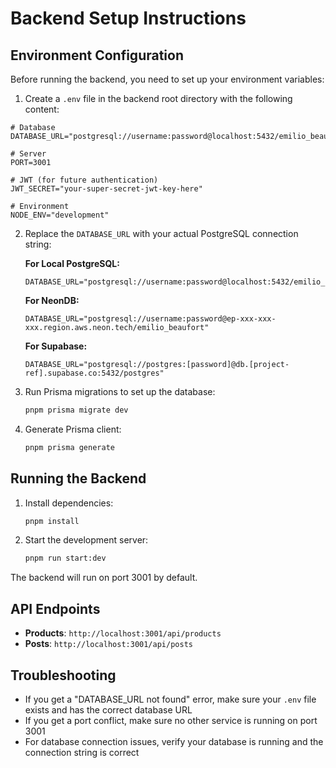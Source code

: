 # Backend Setup Instructions

## Environment Configuration

Before running the backend, you need to set up your environment variables:

1. Create a `.env` file in the backend root directory with the following content:

```env
# Database
DATABASE_URL="postgresql://username:password@localhost:5432/emilio_beaufort"

# Server
PORT=3001

# JWT (for future authentication)
JWT_SECRET="your-super-secret-jwt-key-here"

# Environment
NODE_ENV="development"
```

2. Replace the `DATABASE_URL` with your actual PostgreSQL connection string:

   **For Local PostgreSQL:**
   ```env
   DATABASE_URL="postgresql://username:password@localhost:5432/emilio_beaufort"
   ```

   **For NeonDB:**
   ```env
   DATABASE_URL="postgresql://username:password@ep-xxx-xxx-xxx.region.aws.neon.tech/emilio_beaufort"
   ```

   **For Supabase:**
   ```env
   DATABASE_URL="postgresql://postgres:[password]@db.[project-ref].supabase.co:5432/postgres"
   ```

3. Run Prisma migrations to set up the database:
   ```bash
   pnpm prisma migrate dev
   ```

4. Generate Prisma client:
   ```bash
   pnpm prisma generate
   ```

## Running the Backend

1. Install dependencies:
   ```bash
   pnpm install
   ```

2. Start the development server:
   ```bash
   pnpm run start:dev
   ```

The backend will run on port 3001 by default.

## API Endpoints

- **Products**: `http://localhost:3001/api/products`
- **Posts**: `http://localhost:3001/api/posts`

## Troubleshooting

- If you get a "DATABASE_URL not found" error, make sure your `.env` file exists and has the correct database URL
- If you get a port conflict, make sure no other service is running on port 3001
- For database connection issues, verify your database is running and the connection string is correct 